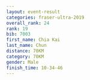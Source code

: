 ```yaml
---
layout: event-result 
categories: fraser-ultra-2019 
overall_rank: 24
rank: 19
bib: 7003
first_name: Chia Kai
last_name: Chun
distance: 70KM
category: 70KM
gender: Male
finish_time: 10-34-46
---
```

